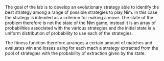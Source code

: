 The goal of the lab is to develop an evolutionary strategy able to identify the best strategy among a range of possible strategies to play Nim.
In this case the strategy is intended as a criterion for making a move. The state of the problem therefore is not the state of the Nim game, instead it is an array of probabilities associated with the various strategies and the initial state is a uniform distribution of probability to use each of the strategies.

The fitness function therefore arranges a certain amount of matches and evaluates win and losses using for each mach a strategy extracted from the pool of strategies with the probability of extraction given by the state.